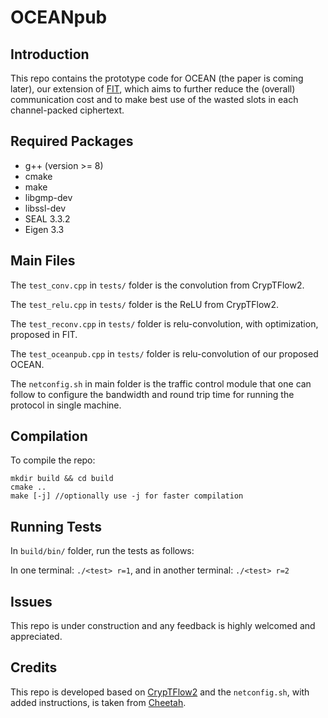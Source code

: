# OCEANpub

## Introduction
This repo contains the prototype code for OCEAN (the paper is coming later), our extension of [FIT](https://ieeexplore.ieee.org/document/10646638), which aims to further reduce the (overall) communication cost and to make best use of the wasted slots in each channel-packed ciphertext.

## Required Packages
 - g++ (version >= 8)
 - cmake
 - make
 - libgmp-dev
 - libssl-dev  
 - SEAL 3.3.2
 - Eigen 3.3

## Main Files

The `test_conv.cpp` in `tests/` folder is the convolution from CrypTFlow2.

The `test_relu.cpp` in `tests/` folder is the ReLU from CrypTFlow2.

The `test_reconv.cpp` in `tests/` folder is relu-convolution, with optimization, proposed in FIT.

The `test_oceanpub.cpp` in `tests/` folder is relu-convolution of our proposed OCEAN.

The `netconfig.sh` in main folder is the traffic control module that one can follow to configure the bandwidth and round trip time for running the protocol in single machine.

## Compilation

To compile the repo:

```
mkdir build && cd build
cmake ..
make [-j] //optionally use -j for faster compilation
```

## Running Tests

In `build/bin/` folder, run the tests as follows:

In one terminal: `./<test> r=1`, and in another terminal: `./<test> r=2`

## Issues

This repo is under construction and any feedback is highly welcomed and appreciated.

## Credits

This repo is developed based on [CrypTFlow2](https://github.com/mpc-msri/EzPC/tree/master/SCI) and the `netconfig.sh`, with added instructions, is taken from [Cheetah](https://github.com/Alibaba-Gemini-Lab/OpenCheetah/tree/main/scripts).
